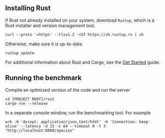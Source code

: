 ## Installing Rust
If Rust not already installed on your system, download `Rustup`, which is a Rust installer and version management tool.
```
curl --proto '=https' --tlsv1.2 -sSf https://sh.rustup.rs | sh
```

Otherwise, make sure it is up-to-date.
```
rustup update
```

For additional information about Rust and Cargo, see the [Get Started](https://www.rust-lang.org/learn/get-started) guide.

## Running the benchmark
Compile an optimized version of the code and run the server
```
cd [PROJECT ROOT]/rust
cargo run --release
```

In a separate console window, run the benchmarking tool. For example
```
wrk -H 'Accept: application/json,text/html' -H 'Connection: keep-alive' --latency -d 15 -c 64 --timeout 8 -t 3 "http://localhost:8080/species"
```
